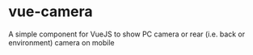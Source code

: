 # vue-camera
A simple component for VueJS to show PC camera or rear (i.e. back or environment) camera on mobile
